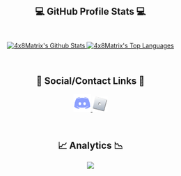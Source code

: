 <h2 align="center"> 💻 GitHub Profile Stats 💻 </h2>
<br/>
<p align="center">
    <a href="">
        <img alt="4x8Matrix's Github Stats" src="https://github-readme-stats.vercel.app/api?username=4x8Matrix&&show_icons=true&title_color=ffffff&icon_color=ffffff&text_color=b3d7f3&bg_color=0d1117&hide_border=true" height="164px"/>
    </a>
    <a href="">
        <img alt="4x8Matrix's Top Languages" src="https://github-readme-stats.vercel.app/api/top-langs/?username=4x8Matrix&langs_count=8&title_color=ffffff&icon_color=ffffff&text_color=b3d7f3&bg_color=0d1117&hide_border=true" height="164px"/>
    </a>
</p>
<br/>
<h2 align="center">👋 Social/Contact Links 👋</h2>
<p align="center">
    <a href="https://discord.com/users/685566749516628033">
        <img src="https://raw.githubusercontent.com/4x8Matrix/4x8Matrix/main/Assets/Discord.png" alt="Discord" width="40" height="40">
    </a>
    <a href="https://www.roblox.com/users/1441032575/profile">
        <img src="https://raw.githubusercontent.com/4x8Matrix/4x8Matrix/main/Assets/Roblox.png" alt="Discord" width="35" height="35">
    </a>
</p>
<br/>
<h2 align="center">📈 Analytics 📉</h2>
<p align="center">
    <img src="https://hits-app.vercel.app/hits?url=https%3A%2F%2Fgithub.com%2F4x8Matrix" />
</p>
